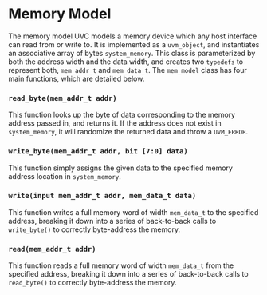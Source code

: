# Memory Model

The memory model UVC models a memory device which any host interface can read
from or write to. It is implemented as a `uvm_object`, and instantiates an
associative array of bytes `system_memory`. This class is parameterized by both
the address width and the data width, and creates two `typedefs` to represent
both, `mem_addr_t` and `mem_data_t`.
The `mem_model` class has four main functions, which are detailed below.

### `read_byte(mem_addr_t addr)`
This function looks up the byte of data corresponding to the memory address
passed in, and returns it. If the address does not exist in `system_memory`, it
will randomize the returned data and throw a `UVM_ERROR`.

### `write_byte(mem_addr_t addr, bit [7:0] data)`
This function simply assigns the given data to the specified memory address
location in `system_memory`.

### `write(input mem_addr_t addr, mem_data_t data)`
This function writes a full memory word of width `mem_data_t` to the specified
address, breaking it down into a series of back-to-back calls to `write_byte()`
to correctly byte-address the memory.

### `read(mem_addr_t addr)`
This function reads a full memory word of width `mem_data_t` from the specified
address, breaking it down into a series of back-to-back calls to `read_byte()`
to correctly byte-address the memory.
